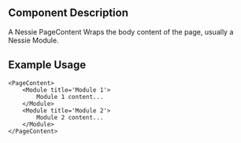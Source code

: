 Component Description
---------------------

A Nessie PageContent Wraps the body content of the page, usually a Nessie Module.

Example Usage
-------------

	<PageContent>
		<Module title='Module 1'>
			Module 1 content...
		</Module>
		<Module title='Module 2'>
			Module 2 content...
		</Module>
	</PageContent>
